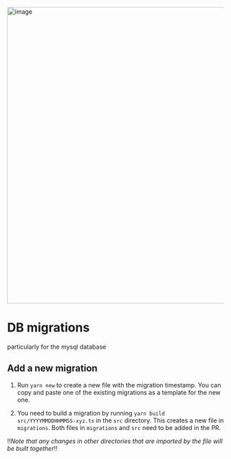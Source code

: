 <img width="688" alt="image" src="https://github.com/serlo/db-migrations/assets/1258870/e19d4bc1-977c-4327-ab06-7b187e4dc8ab">

# DB migrations

particularly for the mysql database

## Add a new migration

1. Run `yarn new` to create a new file with the migration timestamp. You can
   copy and paste one of the existing migrations as a template for the new one.

2. You need to build a migration by running
   `yarn build src/YYYYMMDDHHMMSS-xyz.ts` in the `src` directory. This creates a
   new file in `migrations`. Both files in `migrations` and `src` need to be
   added in the PR. 

!!_Note that any changes in other directories that are
   imported by the file will be built together_!! 
